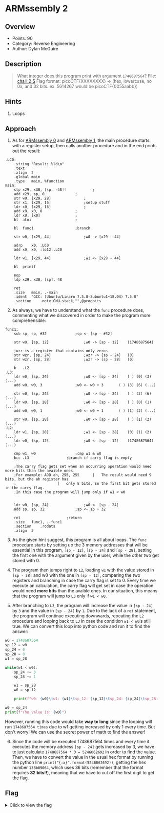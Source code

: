 # ARMssembly 2

## Overview

* Points: 90
* Category: Reverse Engineering
* Author: Dylan McGuire

## Description
> What integer does this program print with argument `1748687564`? File: [chall_2.S](https://mercury.picoctf.net/static/225b8846edf2234e9ce85aaab176b062/chall_2.S) Flag format: picoCTF{XXXXXXXX} -> (hex, lowercase, no 0x, and 32 bits. ex. 5614267 would be picoCTF{0055aabb})

## Hints

1. Loops

## Approach

1. As for [ARMssembly 0](./ARMssembly%200) and [ARMssembly 1](./ARMssembly%201), the main procedure starts with a register setup, then calls another procedure and in the end prints out the result:
```assembly
.LC0:
	.string	"Result: %ld\n"
	.text
	.align	2
	.global	main
	.type	main, %function
main:
	stp	x29, x30, [sp, -48]!			;
	add	x29, sp, 0				;
	str	w0, [x29, 28]				;
	str	x1, [x29, 16]				;setup stuff
	ldr	x0, [x29, 16]				;
	add	x0, x0, 8				;
	ldr	x0, [x0]				;
	bl	atoi					;

	bl	func1					;branch 

	str	w0, [x29, 44]				;w0 -> [x29 - 44]

	adrp	x0, .LC0
	add	x0, x0, :lo12:.LC0

	ldr	w1, [x29, 44]				;w1 <- [x29 - 44]

	bl	printf

	nop
	ldp	x29, x30, [sp], 48

	ret
	.size	main, .-main
	.ident	"GCC: (Ubuntu/Linaro 7.5.0-3ubuntu1~18.04) 7.5.0"
	.section	.note.GNU-stack,"",@progbits
```

2. As always, we have to understand what the `func` procedure does, commenting what we discovered in order to make the program more comprehensible:
```assembly
func1:
	sub	sp, sp, #32				;sp <- [sp - #32]

	str	w0, [sp, 12]				;w0 -> [sp - 12]	(1748687564)

	;wzr is a register that contains only zeros
	str	wzr, [sp, 24]				;wzr -> [sp - 24]	(0)
	str	wzr, [sp, 28]				;wzr -> [sp - 28]	(0)

	b	.L2
.L3:
	ldr	w0, [sp, 24]				;w0 <- [sp - 24]	( )	(0)	(3)	(...)
	add	w0, w0, 3				;w0 <- w0 + 3		( )	(3)	(6)	(...)

	str	w0, [sp, 24]				;w0 -> [sp - 24]	( )	(3)	(6)	(...)
	ldr	w0, [sp, 28]				;w0 <- [sp - 28]	( )	(0)	(1)	(...)
	add	w0, w0, 1				;w0 <- w0 + 1		( )	(1)	(2)	(...)

	str	w0, [sp, 28]				;w0 -> [sp - 28]	( )	(1)	(2)	(...)
.L2:
	ldr	w1, [sp, 28]				;w1 <- [sp - 28]	(0)	(1)	(2)	(...)
	ldr	w0, [sp, 12]				;w0 <- [sp - 12]	(1748687564)	(...)

	cmp	w1, w0					;cmp w1 & w0
	bcc	.L3					;branch if carry flag is empty

	;The carry flag gets set when an occurring operation would need more bits than the avaible ones.
	;For example: ADD ah, 255, 255		|	The result would need 9 bits, but the ah register has 
	;					|	only 8 bits, so the first bit gets stored in the carry flag.
	;In this case the program will jump only if w1 < w0


	ldr	w0, [sp, 24]				;w0 <- [sp - 24]
	add	sp, sp, 32				;sp <- sp + 32

	ret						;return
	.size	func1, .-func1
	.section	.rodata
	.align	3
```

3. As the given hint suggest, this program is all about loops. The `func` procedure starts by setting up the  3 memory addresses that will be essential in this program, `[sp - 12]`, `[sp - 24]` and `[sp - 28]`, setting the first one with the argument given by the user, while the other two get stored with 0.

4. The program then jumps right to `L2`, loading `w1` with the value stored in `[sp - 28]` and w0 with the one in `[sp - 12]`, comparing the two registers and branching in case the carry flag is set to 0.
Every time we execute an calculation, the carry flag will get set in case the operation would need __more bits__ than the avaible ones. In our situation, this means that the program will jump to `L3` only if `w1 < w0`.

5. After branching to `L3`, the program will increase the value in `[sp - 24]` by `3` and the value in `[sp - 24]` by `1`. Due to the lack of a `ret` statement, the program will continue executing downwards, repeating the `L2` procedure and looping back to `L3` in case the condition `w1 < w0`is still true.
We can convert this loop into python code and run it to find the answer:
```python
w0 = 1748687564
sp_12 = w0
sp_24 = 0
sp_28 = 0
w1 = sp_28

while(w1 < w0):
    sp_24 += 3
    sp_28 += 1

    w1 = sp_28
    w0 = sp_12

    print(f"w0: {w0}\tw1: {w1}\tsp_12: {sp_12}\tsp_24: {sp_24}\tsp_28: {sp_28}")

w0 = sp_24
print(f"The value is: {w0}")
```
However, running this code would take __way to long__ since the looping will run `1748687564 times` due to w1 getting increased by only 1 every time. But don't worry! We can use the secret power of math to find the answer!

6. Since the code will be executed 1748687564 times and every time it executes the memory address `[sp - 24]` gets increased by 3, we have to just calculate `1748687564 * 3 = 5246062692` in order to find the value.
Then, we have to convert the value in the usual hex format by running the python line `print("{:x}".format(5246062692))`, getting the hex number `138b09064`, which uses 36 bits (remember that the format requires __32 bits!!__), meaning that we have to cut off the first digit to get the flag.

## Flag

<details>
<summary>Click to view the flag</summary>

__picoCTF{38b09064}__
</details>
